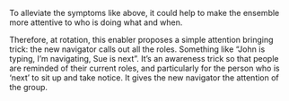 To alleviate the symptoms like above, it could help to make the ensemble more attentive to who is doing what and when.

Therefore, at rotation, this enabler proposes a simple attention bringing trick: the new navigator calls out all the roles. Something like “John is typing, I’m navigating, Sue is next”. It’s an awareness trick so that people are reminded of their current roles, and particularly for the person who is ‘next’ to sit up and take notice. It gives the new navigator the attention of the group.